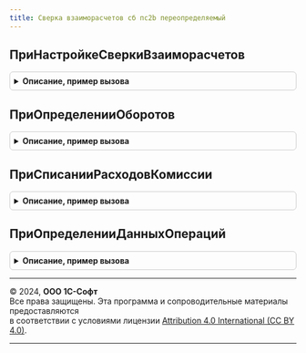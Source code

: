 ```yaml
---
title: Сверка взаиморасчетов сб пc2b переопределяемый
---
```



## ПриНастройкеСверкиВзаиморасчетов
<details style="margin: 1em 0; padding: 0.5em; border: 1px solid #ccc; border-radius: 6px;">

<summary style="font-weight: bold; cursor: pointer;">Описание, пример вызова</summary>

```bsl

// Определят настройки использования подсистемы.
//
// Параметры:
//  Настройки - Структура - настройки выполнения сверки взаиморасчетов:
//    * ИспользоватьДокументСверки - Булево - определяет доступность использования документа "СверкаВзаиморасчетовСБПc2b";
//    * ИспользоватьСписаниеРасходов - Булево - определяет порядок списания комиссии при загрузки сверки оборотов.
//
Процедура ПриНастройкеСверкиВзаиморасчетов(Настройки) Экспорт
```

Пример вызова
```bsl
СверкаВзаиморасчетовСБПc2bПереопределяемый.ПриНастройкеСверкиВзаиморасчетов(Настройки) 
```
</details>

## ПриОпределенииОборотов
<details style="margin: 1em 0; padding: 0.5em; border: 1px solid #ccc; border-radius: 6px;">

<summary style="font-weight: bold; cursor: pointer;">Описание, пример вызова</summary>

```bsl

// Определяет обороты оплат и возвратов по списку документов для проведения
// сверки взаиморасчетов.
//
// Параметры:
//  ДокументыОплаты - Массив из ОпределяемыйТип.ДокументОперацииСБП - данные документов
//    для которых необходимо проводить сверку;
//  НастройкаПодключения - СправочникСсылка.НастройкиПодключенияКСистемеБыстрыхПлатежей -
//    настройка подключения к СБП;
//  Обороты - Структура - данные оборотов продаж и оплат:
//    *СуммаОплат - Число - общая сумма оплат по документам в торговой точке;
//    *СуммаВозвратов - Число - общая сумма возвратов по документам в торговой точке.
//
Процедура ПриОпределенииОборотов( Экспорт
```

Пример вызова
```bsl
СверкаВзаиморасчетовСБПc2bПереопределяемый.ПриОпределенииОборотов();
```
</details>

## ПриСписанииРасходовКомиссии
<details style="margin: 1em 0; padding: 0.5em; border: 1px solid #ccc; border-radius: 6px;">

<summary style="font-weight: bold; cursor: pointer;">Описание, пример вызова</summary>

```bsl

// Производит списание расходов комиссии за проведение операций.
//
// Параметры:
//  ПараметрыСписанияРасходов - Структура - данные для списания расходов комиссии:
//   *НастройкаПодключения - СправочникСсылка.НастройкиПодключенияКСистемеБыстрыхПлатежей -
//    настройка подключения к СБП;
//   *НачалоПериода - Дата - начало периода отчета по сверке взаиморасчетов;
//   *КонецПериода - Дата - окончание периода отчета по сверке взаиморасчетов;
//   *СуммаКомиссии - Число - комиссия за проведение операций;
//  ДокументСписания - ОпределяемыйТип.СписаниеРасходовСБП - сформированные документ
//    списания расходов комиссии.
//
Процедура ПриСписанииРасходовКомиссии( Экспорт
```

Пример вызова
```bsl
СверкаВзаиморасчетовСБПc2bПереопределяемый.ПриСписанииРасходовКомиссии();
```
</details>

## ПриОпределенииДанныхОпераций
<details style="margin: 1em 0; padding: 0.5em; border: 1px solid #ccc; border-radius: 6px;">

<summary style="font-weight: bold; cursor: pointer;">Описание, пример вызова</summary>

```bsl

// Определяет суммы оплат и возвратов по списку документов для проведения
// сверки взаиморасчетов.
//
// Параметры:
//  ДокументыОплат - Массив из ОпределяемыйТип.ДокументОперацииСБП - данные документов
//   для которых необходимо проводить сверку;
//  НастройкаПодключения - СправочникСсылка.НастройкиПодключенияКСистемеБыстрыхПлатежей -
//   настройка выполнения операции;
//  ДанныеОпераций - Соответствие - информация об операциях оплат для вывода в отчет:
//    *Ключ - ОпределяемыйТип.ДокументОперацииСБП - документ оплаты или возврата;
//    *Значение - Структура - см. СверкаВзаиморасчетовСБПc2b.НовыйДанныеОперацийОплат.
//
Процедура ПриОпределенииДанныхОпераций( Экспорт
```

Пример вызова
```bsl
СверкаВзаиморасчетовСБПc2bПереопределяемый.ПриОпределенииДанныхОпераций();
```
</details>

---

© 2024, **ООО 1С-Софт**  
Все права защищены. Эта программа и сопроводительные материалы предоставляются  
в соответствии с условиями лицензии [Attribution 4.0 International (CC BY 4.0)](https://creativecommons.org/licenses/by/4.0/legalcode).

---
